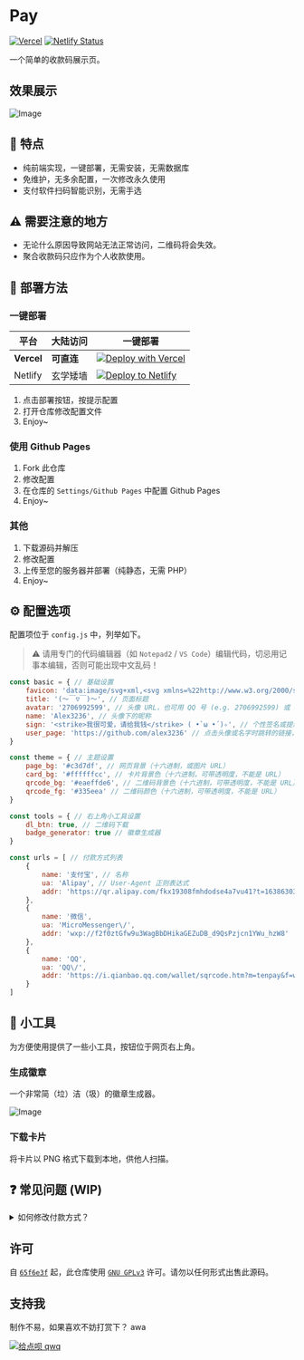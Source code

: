 # Pay

[![Vercel](https://vercelbadge.vercel.app/api/alex3236/pay)](https://vercel.com/alex3236/pay) [![Netlify Status](https://api.netlify.com/api/v1/badges/7badc2ac-2e40-4ed2-8df5-704a25fc921d/deploy-status)](https://app.netlify.com/sites/al-pay/deploys)

一个简单的收款码展示页。

## 效果展示

![Image](https://i.niupic.com/images/2022/08/04/a1wB.png)

## :rocket: 特点

- 纯前端实现，一键部署，无需安装，无需数据库
- 免维护，无多余配置，一次修改永久使用
- 支付软件扫码智能识别，无需手选

## :warning: 需要注意的地方

- 无论什么原因导致网站无法正常访问，二维码将会失效。
- 聚合收款码只应作为个人收款使用。

## :robot: 部署方法

### 一键部署

| 平台 | 大陆访问 | 一键部署 |
| - | - | - |
| **Vercel** | **可直连** | [![Deploy with Vercel](https://vercel.com/button)](https://vercel.com/new/clone?repository-url=https%3A%2F%2Fgithub.com%2Falex3236%2Fpay&demo-title=Pay&demo-description=A%20demo%20site%20by%20Alex3236.&demo-url=https://pay-alex3236.vercel.app/&demo-image=https://user-images.githubusercontent.com/45303195/158306208-a682e9c1-1f9c-4614-950e-6078b5f4eca0.png) |
| Netlify | 玄学矮墙 | [![Deploy to Netlify](https://www.netlify.com/img/deploy/button.svg)](https://app.netlify.com/start/deploy?repository=https://github.com/alex3236/pay)

1. 点击部署按钮，按提示配置
2. 打开仓库修改配置文件
3. Enjoy~

### 使用 Github Pages

1. Fork 此仓库
2. 修改配置
3. 在仓库的 `Settings/Github Pages` 中配置 Github Pages
4. Enjoy~

### 其他

1. 下载源码并解压
2. 修改配置
3. 上传至您的服务器并部署（纯静态，无需 PHP）
4. Enjoy~

## :gear: 配置选项

配置项位于 `config.js` 中，列举如下。

> :warning: 请用专门的代码编辑器（如 `Notepad2` / `VS Code`）编辑代码，切忌用记事本编辑，否则可能出现中文乱码！

```javascript
const basic = { // 基础设置
    favicon: 'data:image/svg+xml,<svg xmlns=%22http://www.w3.org/2000/svg%22 viewBox=%220 0 100 100%22><text y=%22.9em%22 font-size=%2290%22>🌿️</text></svg>', // 页面图标
    title: '(～￣▽￣)～', // 页面标题
    avatar: '2706992599', // 头像 URL，也可用 QQ 号 (e.g. 2706992599) 或 Github 用户名 (e.g. @alex3236)
    name: 'Alex3236', // 头像下的昵称
    sign: '<strike>我很可爱，请给我钱</strike> ( •̀ ω •́ )✧', // 个性签名或提示文字，可使用 HTML 格式
    user_page: 'https://github.com/alex3236' // 点击头像或名字时跳转的链接，留空或删除则不跳转
}

const theme = { // 主题设置
    page_bg: '#c3d7df', // 网页背景（十六进制，或图片 URL）
    card_bg: '#ffffffcc', // 卡片背景色（十六进制，可带透明度，不能是 URL）
    qrcode_bg: '#eaeffde6', // 二维码背景色（十六进制，可带透明度，不能是 URL）
    qrcode_fg: '#335eea' // 二维码颜色（十六进制，可带透明度，不能是 URL）
}

const tools = { // 右上角小工具设置
    dl_btn: true, // 二维码下载
    badge_generator: true // 徽章生成器
}

const urls = [ // 付款方式列表
    {
        name: '支付宝', // 名称
        ua: 'Alipay', // User-Agent 正则表达式
        addr: 'https://qr.alipay.com/fkx19308fmhdodse4a7vu41?t=1638630319334' // 收款码 URL
    },
    {
        name: '微信',
        ua: 'MicroMessenger\/',
        addr: 'wxp://f2f0ztGfw9u3WagBbDHikaGEZuDB_d9QsPzjcn1YWu_hzW8'
    },
    {
        name: 'QQ', 
        ua: 'QQ\/',
        addr: 'https://i.qianbao.qq.com/wallet/sqrcode.htm?m=tenpay&f=wallet&a=1&ac=CAEQ19vligoY3K2tjQY%3D_xxx_sign&u=2706992599&n=Alex3236'
    }
]

```

## :wrench: 小工具

为方便使用提供了一些小工具，按钮位于网页右上角。

### 生成徽章

一个非常简（垃）洁（圾）的徽章生成器。

![Image](https://i.niupic.com/images/2022/08/04/a1wU.png)

### 下载卡片

将卡片以 PNG 格式下载到本地，供他人扫描。

## :question: 常见问题 (WIP)

<details>
  <summary>如何修改付款方式？</summary>
  
 - 对于普通用户，只需更改默认的支付宝、微信、QQ 的收款码 URL。如不需要其中某个支付方式，删除对应的 dict 即可。
 - 若想添加其他收款方式，按格式填写即可（UA 可用 [MyBrowser](https://github.com/alex3236/MyBrowser) 提取）。

</details>

## 许可
自 [`65f6e3f`](https://github.com/alex3236/pay/commit/65f6e3f74e26e766b611b2d36f42d6841ad5d806) 起，此仓库使用 [`GNU GPLv3`](https://www.gnu.org/licenses/gpl-3.0.html) 许可。请勿以任何形式出售此源码。

## 支持我

制作不易，如果喜欢不妨打赏下？ awa

[![给点呗 qwq](https://img.shields.io/badge/%E7%BB%99%E7%82%B9%E5%91%97%20qwq-blue?logo=alipay&logoColor=white&style=flat-square)](https://pay-alex3236.vercel.app/)
